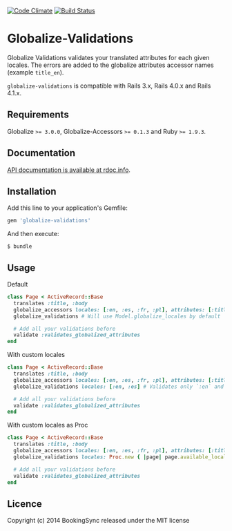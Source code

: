 [![Code Climate](https://codeclimate.com/github/BookingSync/globalize-validations.png)](https://codeclimate.com/github/BookingSync/globalize-validations)
[![Build Status](https://travis-ci.org/BookingSync/globalize-validations.png?branch=master)](https://travis-ci.org/BookingSync/globalize-validations)

# Globalize-Validations

Globalize Validations validates your translated attributes for each given locales.
The errors are added to the globalize attributes accessor names (example `title_en`).

`globalize-validations` is compatible with Rails 3.x, Rails 4.0.x and Rails 4.1.x.

## Requirements

Globalize `>= 3.0.0`, Globalize-Accessors `>= 0.1.3` and Ruby `>= 1.9.3`.

## Documentation

[API documentation is available at rdoc.info](http://rdoc.info/github/BookingSync/globalize-validations/master/frames).

## Installation

Add this line to your application's Gemfile:

```ruby
gem 'globalize-validations'
```

And then execute:

```
$ bundle
```

## Usage

Default

```ruby
class Page < ActiveRecord::Base
  translates :title, :body
  globalize_accessors locales: [:en, :es, :fr, :pl], attributes: [:title]
  globalize_validations # Will use Model.globalize_locales by default

  # Add all your validations before
  validate :validates_globalized_attributes
end
```

With custom locales

```ruby
class Page < ActiveRecord::Base
  translates :title, :body
  globalize_accessors locales: [:en, :es, :fr, :pl], attributes: [:title]
  globalize_validations locales: [:en, :es] # Validates only `:en` and `:es` locales

  # Add all your validations before
  validate :validates_globalized_attributes
end
```

With custom locales as Proc

```ruby
class Page < ActiveRecord::Base
  translates :title, :body
  globalize_accessors locales: [:en, :es, :fr, :pl], attributes: [:title]
  globalize_validations locales: Proc.new { |page| page.available_locales }

  # Add all your validations before
  validate :validates_globalized_attributes
end
```

## Licence

Copyright (c) 2014 BookingSync released under the MIT license
